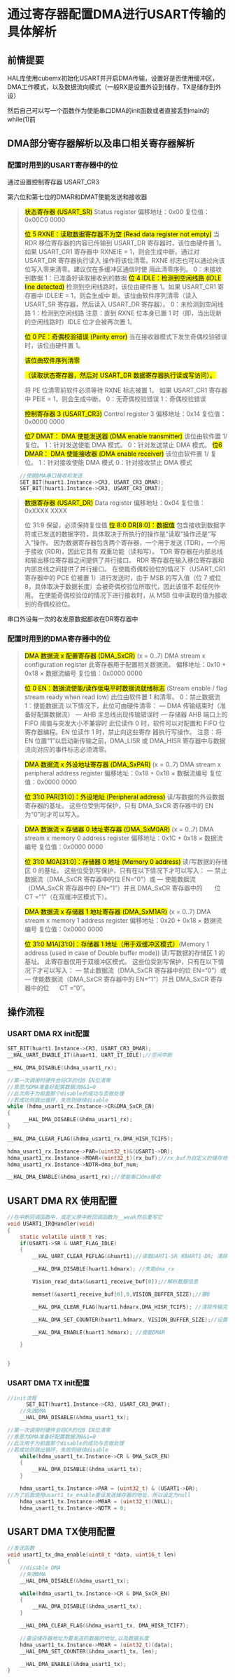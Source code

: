 # 通过寄存器配置DMA进行USART传输的具体解析

## 前情提要

HAL库使用cubemx初始化USART并开启DMA传输，设置好是否使用缓冲区，DMA工作模式，以及数据流向模式（一般RX是设置外设到储存，TX是储存到外设）

然后自己可以写一个函数作为使能串口DMA的init函数或者直接丢到main的while(1)前

## DMA部分寄存器解析以及串口相关寄存器解析

### 配置时用到的USART寄存器中的位

通过设置控制寄存器 USART_CR3

第六位和第七位的DMAR和DMAT使能发送和接收器

> <mark>状态寄存器 (USART_SR)</mark>
> Status register
> 偏移地址：0x00
> 复位值：0x00C0 0000
> 
> <mark>位 5 RXNE：读取数据寄存器不为空 (Read data register not empty)</mark>
> 当 RDR 移位寄存器的内容已传输到 USART_DR 寄存器时，该位由硬件置 1。如果 USART_CR1 寄存器中 RXNEIE = 1，则会生成中断。通过对 USART_DR 寄存器执行读入 操作将该位清零。RXNE 标志也可以通过向该位写入零来清零。建议仅在多缓冲区通信时使 
> 用此清零序列。
> 0：未接收到数据
> 1：已准备好读取接收到的数据
> <mark>位 4 IDLE：检测到空闲线路 (IDLE line detected)</mark>
> 检测到空闲线路时，该位由硬件置 1。如果 USART_CR1 寄存器中 IDLEIE = 1，则会生成中 断。该位由软件序列清零（读入 USART_SR 寄存器，然后读入 USART_DR 寄存器）。
> 0：未检测到空闲线路
> 1：检测到空闲线路
> 注意：直到 RXNE 位本身已置 1 时（即，当出现新的空闲线路时）IDLE 位才会被再次置 1。
> 
> <mark>位 0 PE：奇偶校验错误 (Parity error)</mark>
> 当在接收器模式下发生奇偶校验错误时，该位由硬件置 1。
> 
> <mark>该位由软件序列清零</mark>
> 
> <mark>（读取状态寄存器，然后对 USART_DR 数据寄存器执行读或写访问）。</mark>
> 
> 将 PE 位清零前软件必须等待 RXNE 标志被置 1。 
> 如果 USART_CR1 寄存器中 PEIE = 1，则会生成中断。
> 0：无奇偶校验错误 
> 1：奇偶校验错误
> 
> 
> 
> <mark>控制寄存器 3 (USART_CR3)</mark>
> Control register 3
> 偏移地址：0x14
> 复位值：0x0000 0000
> 
>  <mark>位7 DMAT： DMA 使能发送器 (DMA enable transmitter)</mark>
> 该位由软件置 1/ 复位。
> 1：针对发送使能 DMA 模式。
> 0：针对发送禁止 DMA 模式。
> <mark>位6 DMAR： DMA 使能接收器 (DMA enable receiver)</mark>
> 该位由软件置 1/ 复位。
> 1：针对接收使能 DMA 模式 
> 0：针对接收禁止 DMA 模式

```c
    //使能DMA串口接收和发送
    SET_BIT(huart1.Instance->CR3, USART_CR3_DMAR);
    SET_BIT(huart1.Instance->CR3, USART_CR3_DMAT);
```

> <mark>数据寄存器 (USART_DR)</mark>
> Data register
> 偏移地址：0x04
> 复位值：0xXXXX XXXX 
> 
> 位 31:9 保留，必须保持复位值
> <mark>位 8:0 DR[8:0]：数据值</mark>
> 包含接收到数据字符或已发送的数据字符，具体取决于所执行的操作是“读取”操作还是“写入”操作。
> 因为数据寄存器包含两个寄存器，一个用于发送 (TDR)，一个用于接收 (RDR)，因此它具有 双重功能（读和写）。
> TDR 寄存器在内部总线和输出移位寄存器之间提供了并行接口。
> RDR 寄存器在输入移位寄存器和内部总线之间提供了并行接口。
> 在使能奇偶校验位的情况下（USART_CR1 寄存器中的 PCE 位被置 1）进行发送时，由于 MSB 的写入值（位 7 或位 8，具体取决于数据长度）会被奇偶校验位所取代，因此该值不 起任何作用。
> 在使能奇偶校验位的情况下进行接收时，从 MSB 位中读取的值为接收到的奇偶校验位。

串口外设每一次的收发原数据都收在DR寄存器中

### 配置时用到的DMA寄存器中的位

> <mark>DMA 数据流 x 配置寄存器 (DMA_SxCR)</mark> (x = 0..7)
> DMA stream x configuration register
> 此寄存器用于配置相关数据流。
> 偏移地址：0x10 + 0x18 × 数据流编号
> 复位值：0x0000 0000
> 
> <mark>位 0 EN：数据流使能/读作低电平时数据流就绪标志</mark> (Stream enable / flag stream ready when read low)
> 此位由软件置 1 和清零。
> 0：禁止数据流 
> 1：使能数据流
> 以下情况下，此位可由硬件清零：
> — DMA 传输结束时（准备好配置数据流）
> — AHB 主总线出现传输错误时
> — 存储器 AHB 端口上的 FIFO 阈值与突发大小不兼容时
> 此位读作 0 时，软件可以对配置和 FIFO 位寄存器编程。EN 位读作 1 时，禁止向这些寄存 器执行写操作。
> 注意：将 EN 位置“1”以启动新传输之前，DMA_LISR 或 DMA_HISR 寄存器中与数据流向对应的事件标志必须清零。

> <mark>DMA 数据流 x 外设地址寄存器 (DMA_SxPAR)</mark> (x = 0..7)
> DMA stream x peripheral address register
> 偏移地址：0x18 + 0x18 × 数据流编号
> 复位值：0x0000 0000
> 
> <mark>位 31:0 PAR[31:0]：外设地址 (Peripheral address)</mark>
> 读/写数据的外设数据寄存器的基址。
> 这些位受到写保护，只有 DMA_SxCR 寄存器中的 EN 为“0”时才可以写入。

> <mark>DMA 数据流 x 存储器 0 地址寄存器 (DMA_SxM0AR)</mark> (x = 0..7)
> DMA stream x memory 0 address register
> 偏移地址：0x1C + 0x18 × 数据流编号
> 复位值：0x0000 0000
> 
> <mark>位 31:0 M0A[31:0]：存储器 0 地址 (Memory 0 address)</mark>
> 读/写数据的存储区 0 的基址。
> 这些位受到写保护，只有在以下情况下才可以写入：
> — 禁止数据流（DMA_SxCR 寄存器中的位 EN=“0”）或
> — 使能数据流（DMA_SxCR 寄存器中的 EN=“1”）并且 DMA_SxCR 寄存器中的 
>       位 CT =“1”（在双缓冲区模式下）。

> <mark>DMA 数据流 x 存储器 1 地址寄存器 (DMA_SxM1AR)</mark> (x = 0..7)
> DMA stream x memory 1 address register
> 偏移地址：0x20 + 0x18 × 数据流编号
> 复位值：0x0000 0000
> 
> <mark>位 31:0 M1A[31:0]：存储器 1 地址（用于双缓冲区模式）</mark>(Memory 1 address (used in case of Double buffer mode))
> 读/写数据的存储区 1 的基址。
> 此寄存器仅用于双缓冲区模式。
> 这些位受到写保护，只有在以下情况下才可以写入：
> — 禁止数据流（DMA_SxCR 寄存器中的位 EN=“0”）或
> — 使能数据流（DMA_SxCR 寄存器中的 EN=“1”）并且 DMA_SxCR 寄存器中的位      CT =“0”。

## 操作流程

### USART DMA RX init配置

```c
SET_BIT(huart1.Instance->CR3, USART_CR3_DMAR);
__HAL_UART_ENABLE_IT(&huart1, UART_IT_IDLE);//空闲中断

__HAL_DMA_DISABLE(&hdma_usart1_rx);

//第一次调用时硬件会将CR的位0 EN位清零
//意思为DMA准备好配置数据流0&1=0
//此次用于为前面那个disable的成功与否做处理
//若成功则跳出循环，失败则继续disable
while (hdma_usart1_rx.Instance->CR&DMA_SxCR_EN)
{
     __HAL_DMA_DISABLE(&hdma_usart1_rx);
}

__HAL_DMA_CLEAR_FLAG(&hdma_usart1_rx,DMA_HISR_TCIF5);

hdma_usart1_rx.Instance->PAR=(uint32_t)&(USART1->DR);
hdma_usart1_rx.Instance->M0AR=(uint32_t)(rx_buf);//rx_buf为自定义的储存地址
hdma_usart1_rx.Instance->NDTR=dma_buf_num;

__HAL_DMA_ENABLE(&hdma_usart1_rx);//使能串口dma接收
```

## USART DMA RX 使用配置

```c
//在中断回调函数中，或定义原中断回调函数为__weak然后重写它
void USART1_IRQHandler(void)
{
    static volatile uint8_t res;
    if(USART1->SR & UART_FLAG_IDLE)
    {
        __HAL_UART_CLEAR_PEFLAG(&huart1);//读取UART1-SR 和UART1-DR; 清除中断标志位

        __HAL_DMA_DISABLE(huart1.hdmarx); //失能dma_rx

        Vision_read_data(&usart1_receive_buf[0]);//解析数据信息

        memset(&usart1_receive_buf[0],0,VISION_BUFFER_SIZE);//置0

        __HAL_DMA_CLEAR_FLAG(huart1.hdmarx,DMA_HISR_TCIF5); //清除传输完成标志位

        __HAL_DMA_SET_COUNTER(huart1.hdmarx, VISION_BUFFER_SIZE);//设置DMA 搬运数据大小 单位为字节

        __HAL_DMA_ENABLE(huart1.hdmarx); //使能DMAR

    }


}
```

### USART DMA TX init配置

```c
//init流程
      SET_BIT(huart1.Instance->CR3, USART_CR3_DMAT);
    //失效DMA
    __HAL_DMA_DISABLE(&hdma_usart1_tx);

//第一次调用时硬件会将CR的位0 EN位清零
//意思为DMA准备好配置数据流0&1=0
//此次用于为前面那个disable的成功与否做处理
//若成功则跳出循环，失败则继续disable
    while(hdma_usart1_tx.Instance->CR & DMA_SxCR_EN)
    {
        __HAL_DMA_DISABLE(&hdma_usart1_tx);
    }

    hdma_usart1_tx.Instance->PAR = (uint32_t) & (USART1->DR);
//为了后面使用usart1_tx_enable重设发送储存器的地址，所以设定为null
    hdma_usart1_tx.Instance->M0AR = (uint32_t)(NULL);
    hdma_usart1_tx.Instance->NDTR = 0;


```

## USART DMA TX使用配置

```c
//发送函数
void usart1_tx_dma_enable(uint8_t *data, uint16_t len)
{
    //disable DMA
    //失效DMA
    __HAL_DMA_DISABLE(&hdma_usart1_tx);

    while(hdma_usart1_tx.Instance->CR & DMA_SxCR_EN)
    {
        __HAL_DMA_DISABLE(&hdma_usart1_tx);
    }

    __HAL_DMA_CLEAR_FLAG(&hdma_usart1_tx, DMA_HISR_TCIF7);

    //重设储存器地址为要发送的数据的地址,以及数据长度
    hdma_usart1_tx.Instance->M0AR = (uint32_t)(data);
    __HAL_DMA_SET_COUNTER(&hdma_usart1_tx, len);

    __HAL_DMA_ENABLE(&hdma_usart1_tx);
}
```
